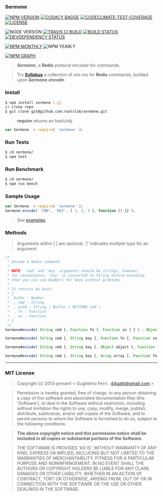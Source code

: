 ### Sermone

[![NPM VERSION](http://img.shields.io/npm/v/sermone.svg?style=flat)](https://www.npmjs.org/package/sermone)
[![CODACY BADGE](https://img.shields.io/codacy/b18ed7d95b0a4707a0ff7b88b30d3def.svg?style=flat)](https://www.codacy.com/public/44gatti/sermone)
[![CODECLIMATE-TEST-COVERAGE](https://img.shields.io/codeclimate/coverage/github/rootslab/sermone.svg?style=flat)](https://codeclimate.com/github/rootslab/sermone)
[![LICENSE](http://img.shields.io/badge/license-MIT-blue.svg?style=flat)](https://github.com/rootslab/sermone#mit-license)

![NODE VERSION](https://img.shields.io/node/v/sermone.svg)
[![TRAVIS CI BUILD](http://img.shields.io/travis/rootslab/sermone.svg?style=flat)](http://travis-ci.org/rootslab/sermone)
[![BUILD STATUS](http://img.shields.io/david/rootslab/sermone.svg?style=flat)](https://david-dm.org/rootslab/sermone)
[![DEVDEPENDENCY STATUS](http://img.shields.io/david/dev/rootslab/sermone.svg?style=flat)](https://david-dm.org/rootslab/sermone#info=devDependencies)

[![NPM MONTHLY](http://img.shields.io/npm/dm/sermone.svg?style=flat)](http://npm-stat.com/charts.html?package=sermone)
![NPM YEARLY](https://img.shields.io/npm/dy/sermone.svg)

[![NPM GRAPH](https://nodei.co/npm/sermone.png?downloads=true&downloadRank=true&stars=true)](https://nodei.co/npm/sermone/)

> **_Sermone_**, a __Redis__ protocol encoder for commands.

> Try __[Syllabus](https://github.com/rootslab/syllabus)__ a collection of mix-ins for __Redis__ commands, builded upon **_Sermone.encode_**.

### Install

```bash
$ npm install sermone [-g]
// clone repo
$ git clone git@github.com:rootslab/sermone.git
```

> __require__ returns an hash/obj.

```javascript
var Sermone  = require( 'sermone' );
```

### Run Tests

```bash
$ cd sermone/
$ npm test
```

### Run Benchmark

```bash
$ cd sermone/
$ npm run bench
```

### Sample Usage

```javascript
var Sermone  = require( 'sermone' );
Sermone.encode( 'CMD', 'KEY', [ 1, 2, 3 ], function () {} );
```
> See [examples](example/).

### Methods

> Arguments within [ ] are optional, '|' indicates multiple type for an argument.

```javascript
/*
 * Encode a Redis command.
 *
 * NOTE: 'cmd' and 'key' arguments should be strings, however,
 * for convenience, 'key' is converted to String before encoding,
 * then you can use Numbers for keys without problems.
 *
 * It returns an hash:
 * {
 *  bulks : Number
 *  , cmd : String
 *  , ecmd : String | Buffer ( RESTORE cmd )
 *  , fn : Function
 *  , zn : Function
 * }
 */
Sermone#encode( String cmd [, Function fn [, Function zn ] ] ) : Object

Sermone#encode( String cmd [, String key [, Function fn [, Function zn ] ] ] ) : Object

Sermone#encode( String cmd [, String key [, Object object [, Function fn [, Function zn ] ] ] ] ) : Object

Sermone#encode( String cmd [, String key [, Array array [, Function fn [, Function zn ] ] ] ] ) : Object

```

------------------------------------------------------------------------


### MIT License

> Copyright (c) 2013-present &lt; Guglielmo Ferri : 44gatti@gmail.com &gt;

> Permission is hereby granted, free of charge, to any person obtaining
> a copy of this software and associated documentation files (the
> 'Software'), to deal in the Software without restriction, including
> without limitation the rights to use, copy, modify, merge, publish,
> distribute, sublicense, and/or sell copies of the Software, and to
> permit persons to whom the Software is furnished to do so, subject to
> the following conditions:

> __The above copyright notice and this permission notice shall be
> included in all copies or substantial portions of the Software.__

> THE SOFTWARE IS PROVIDED 'AS IS', WITHOUT WARRANTY OF ANY KIND,
> EXPRESS OR IMPLIED, INCLUDING BUT NOT LIMITED TO THE WARRANTIES OF
> MERCHANTABILITY, FITNESS FOR A PARTICULAR PURPOSE AND NONINFRINGEMENT.
> IN NO EVENT SHALL THE AUTHORS OR COPYRIGHT HOLDERS BE LIABLE FOR ANY
> CLAIM, DAMAGES OR OTHER LIABILITY, WHETHER IN AN ACTION OF CONTRACT,
> TORT OR OTHERWISE, ARISING FROM, OUT OF OR IN CONNECTION WITH THE
> SOFTWARE OR THE USE OR OTHER DEALINGS IN THE SOFTWARE.